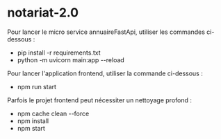 # notariat-2.0

Pour lancer le micro service annuaireFastApi, utiliser les commandes ci-dessous : 
  -   pip install -r requirements.txt
  -   python -m uvicorn main:app --reload

Pour lancer l'application frontend, utiliser la commande ci-dessous : 
  -  npm run start

Parfois le projet frontend peut nécessiter un nettoyage profond : 
  - npm cache clean --force
  - npm install
  - npm start